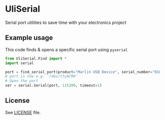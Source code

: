 # UliSerial
Serial port utilities to save time with your electronics project

## Example usage

This code finds & opens a specific serial port using `pyserial`

```python
from UliSerial.Find import *
import serial

port = find_serial_port(product="Marlin USB Device", serial_number="01010A23535223934CF29A1EF5000007")
# port is now e.g. '/dev/ttyACM0'
# Open the port
ser = serial.Serial(port, 115200, timeout=1)
```

## License

See [LICENSE](LICENSE) file.